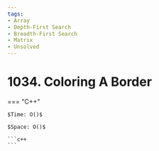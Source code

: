 ```yaml
---
tags:
- Array
- Depth-First Search
- Breadth-First Search
- Matrix
- Unsolved
---
```



# 1034. Coloring A Border

=== "C++"

    $Time: O()$

    $Space: O()$

    ```c++
    ```